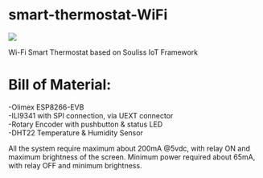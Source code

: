 # smart-thermostat-WiFi

[![](https://badges.gitter.im/Join%20Chat.svg)](https://gitter.im/orgs/souliss/rooms#)

Wi-Fi Smart Thermostat based on Souliss IoT Framework
# Bill of Material:
-Olimex ESP8266-EVB  
-ILI9341 with SPI connection, via UEXT connector  
-Rotary Encoder with pushbutton & status LED  
-DHT22 Temperature & Humidity Sensor  

All the system require maximum about 200mA @5vdc, with relay ON and maximum brightness of the screen.
Minimum power required about 65mA, with relay OFF and minimum brightness.
